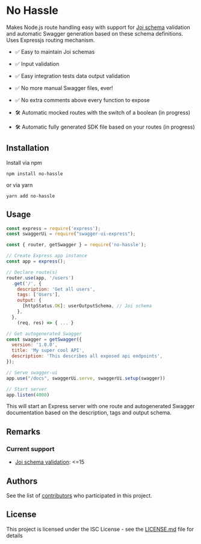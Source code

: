 # No Hassle

Makes Node.js route handling easy with support for [Joi schema](https://github.com/hapijs/joi) validation and automatic Swagger generation based on these schema definitions. Uses Expressjs routing mechanism.

- ✅ Easy to maintain Joi schemas

- ✅ Input validation

- ✅ Easy integration tests data output validation

- ✅ No more manual Swagger files, ever!

- ✅ No extra comments above every function to expose

- 🛠 Automatic mocked routes with the switch of a boolean (in progress)

- 🛠 Automatic fully generated SDK file based on your routes (in progress)

## Installation

Install via npm

```shell
npm install no-hassle
```

or via yarn

```shell
yarn add no-hassle
```

## Usage

```javascript
const express = require('express');
const swaggerUi = require("swagger-ui-express");

const { router, getSwagger } = require('no-hassle');

// Create Express app instance
const app = express();

// Declare route(s)
router.use(app, '/users')
  .get('/', {
    description: 'Get all users',
    tags: ['Users'],
    output: {
      [httpStatus.OK]: userOutputSchema, // Joi schema
    },
  },
    (req, res) => { ... }

// Get autogenerated Swagger
const swagger = getSwagger({
  version: '1.0.0',
  title: 'My super cool API',
  description: 'This describes all exposed api endpoints',
});

// Serve swagger-ui
app.use("/docs", swaggerUi.serve, swaggerUi.setup(swagger))

// Start server
app.listen(4000)
```

This will start an Express server with one route and autogenerated Swagger documentation based on the description, tags and output schema.

## Remarks

### Current support

- [Joi schema validation](https://github.com/hapijs/joi): <=15

## Authors

See the list of [contributors](https://github.com/ShopBonsai/nohassle/contributors) who participated in this project.

## License

This project is licensed under the ISC License - see the [LICENSE.md](LICENSE.md) file for details
